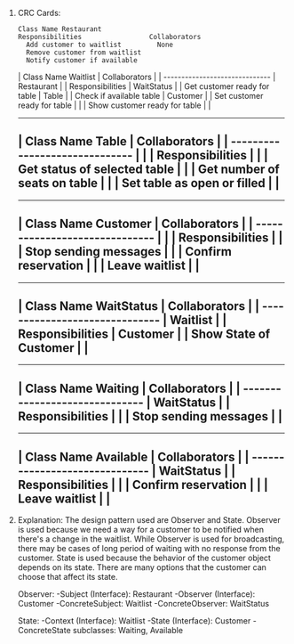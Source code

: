 1. CRC Cards:

       Class Name Restaurant             
       Responsibilities				    Collaborators                                 
         Add customer to waitlist         None                
         Remove customer from waitlist                  
         Notify customer if available                  

     |  Class Name Waitlist             | Collaborators   |
     |  ------------------------------  | Restaurant      |
     |  Responsibilities                | WaitStatus      |
	 |	  Get customer ready for table	| Table           |
	 |	  Check if available table		| Customer        |
	 |    Set customer ready for table  |                 |
	 |    Show customer ready for table |                 |
	 
      ----------------------------------------------------
     |  Class Name Table                | Collaborators   |
     |  ------------------------------  |                 |
     |  Responsibilities                |                 |
     |    Get status of selected table  |                 |
     |    Get number of seats on table  |                 |
     |	  Set table as open or filled   |                 |
	  ----------------------------------------------------

      ----------------------------------------------------
     |  Class Name Customer             | Collaborators   |
     |  ------------------------------  |                 |
     |  Responsibilities                |                 |
     |    Stop sending messages         |                 |
     |    Confirm reservation           |                 |
     |    Leave waitlist                |                 |
      ----------------------------------------------------

      ----------------------------------------------------
     |  Class Name WaitStatus           | Collaborators   |
     |  ------------------------------  | Waitlist        |
     |  Responsibilities                | Customer        |
     |    Show State of Customer        |                 |
      ----------------------------------------------------

      ----------------------------------------------------
     |  Class Name Waiting              | Collaborators   |
     |  ------------------------------  | WaitStatus      |
     |  Responsibilities                |                 |
     |    Stop sending messages         |                 |
      ----------------------------------------------------

      ----------------------------------------------------
     |  Class Name Available            | Collaborators   |
     |  ------------------------------  | WaitStatus      |
     |  Responsibilities                |                 |
     |    Confirm reservation           |                 |
     |    Leave waitlist                |                 |
      ----------------------------------------------------
 
 2. Explanation:
	The design pattern used are Observer and State. 
	Observer is used because we need a way for a customer to be notified when there's a change in the waitlist.
    While Observer is used for broadcasting, there may be cases of long period of waiting with no response from the customer.
    State is used because the behavior of the customer object depends on its state.
    There are many options that the customer can choose that affect its state.

    Observer:
	-Subject (Interface): Restaurant
	-Observer (Interface): Customer
	-ConcreteSubject: Waitlist
	-ConcreteObserver: WaitStatus
	
	State:
	-Context (Interface): Waitlist
	-State (Interface): Customer
	-ConcreteState subclasses: Waiting, Available